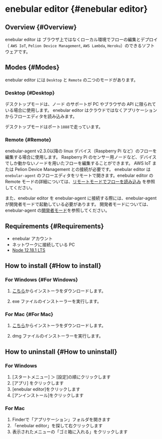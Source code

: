 # enebular editor {#enebular editor}

## Overview {#Overview}

enebular editor は ブラウザ上ではなくローカル環境でフローの編集とデプロイ（ `AWS IoT`, `Pelion Device Management`, `AWS Lambda`, `Heroku`）のできるソフトウェアです。

## Modes {#Modes}

enebular editor には `Desktop` と `Remote` の二つのモードがあります。

### Desktop {#Desktop}

デスクトップモードは、ノード のサポートが PC やブラウザの API に限られている場合に使用します。
enebular editor はクラウドではなくアプリケーションからフローエディタを読み込みます。

デスクトップモードはポート`1888`で走っています。

### Remote {#Remote}

enebular-agent v2.3.0以降の linux デバイス（Raspberry Pi など）のフローを編集する場合に使用します。
Raspberry Pi のセンサー用ノードなど、デバイスでしか動かないノードを用いたフローを編集することができます。
AWS IoT または Pelion Device Management との接続が必要です。
enebular editor は `enebular-agent` のフローエディタをリモートで開きます。enebular editor の Remote モードの詳細については、[リモートモードでフローを読み込み](RemoteMode.md) を参照してください。

また、enebular editor を enebular-agent に接続する際には、enebular-agent が開発者モードで起動している必要があります。
開発者モードについては、enebular-agent の[開発者モード](../EnebularAgent/Developer-Mode.md)を参照してください。

## Requirements {#Requirements}

- enebular アカウント
- ネットワークに接続している PC
- [Node 12.18.1 LTS](https://nodejs.org/ja/)

## How to install {#How to install}

### For Windows {#For Windows}

1. [こちら](https://s3-ap-northeast-1.amazonaws.com/enebular-editor/win/enebular+editor+Setup+1.0.2.exe)からインストーラをダウンロードします。

1. exe ファイルのインストーラーを実行します。

### For Mac {#For Mac}

1. [こちら](https://s3-ap-northeast-1.amazonaws.com/enebular-editor/mac/enebular+editor-1.0.2.dmg)からインストーラをダウンロードします。

1. dmg ファイルのインストーラーを実行します。

## How to uninstall {#How to uninstall}

### For Windows

1. [スタートメニュー] ＞ [設定]の順にクリックします
1. [アプリ] をクリックします
1. [enebular editor]をクリックします
1. [アンインストール]をクリックします

### For Mac

1.  Finderで「アプリケーション」フォルダを開きます
1. 「enebular editor」を探して右クリックします
1. 表示されたメニューの「ゴミ箱に入れる」をクリックします
